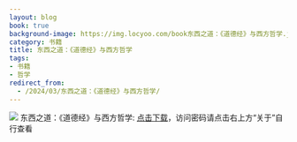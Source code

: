 ```yaml
---
layout: blog
book: true
background-image: https://img.locyoo.com/book东西之道：《道德经》与西方哲学.jpg
category: 书籍
title: 东西之道：《道德经》与西方哲学
tags:
- 书籍
- 哲学
redirect_from:
  - /2024/03/东西之道：《道德经》与西方哲学/
---
```

![](https://img.locyoo.com/book东西之道：《道德经》与西方哲学.jpg)
东西之道：《道德经》与西方哲学: <a name = "ref1" href="https://url18.ctfile.com/f/50983618-1041681820-42ff26?p=3619">点击下载</a>，访问密码请点击右上方“关于”自行查看